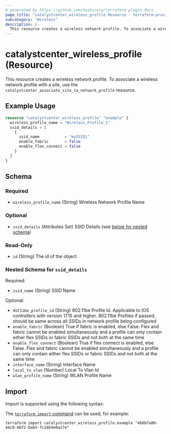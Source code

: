 ```yaml
---
# generated by https://github.com/hashicorp/terraform-plugin-docs
page_title: "catalystcenter_wireless_profile Resource - terraform-provider-catalystcenter"
subcategory: "Wireless"
description: |-
  This resource creates a wireless network profile. To associate a wireless network profile with a site, use the catalystcenter_associate_site_to_network_profile resource.
---
```


# catalystcenter_wireless_profile (Resource)

This resource creates a wireless network profile. To associate a wireless network profile with a site, use the `catalystcenter_associate_site_to_network_profile` resource.

## Example Usage

```terraform
resource "catalystcenter_wireless_profile" "example" {
  wireless_profile_name = "Wireless_Profile_1"
  ssid_details = [
    {
      ssid_name           = "mySSID1"
      enable_fabric       = false
      enable_flex_connect = false
    }
  ]
}
```

<!-- schema generated by tfplugindocs -->
## Schema

### Required

- `wireless_profile_name` (String) Wireless Network Profile Name

### Optional

- `ssid_details` (Attributes Set) SSID Details (see [below for nested schema](#nestedatt--ssid_details))

### Read-Only

- `id` (String) The id of the object

<a id="nestedatt--ssid_details"></a>
### Nested Schema for `ssid_details`

Required:

- `ssid_name` (String) SSID Name

Optional:

- `dot11be_profile_id` (String) 802.11be Profile Id. Applicable to IOS controllers with version 17.15 and higher. 802.11be Profiles if passed, should be same across all SSIDs in network profile being configured
- `enable_fabric` (Boolean) True if fabric is enabled, else False. Flex and fabric cannot be enabled simultaneously and a profile can only contain either flex SSIDs or fabric SSIDs and not both at the same time
- `enable_flex_connect` (Boolean) True if flex connect is enabled, else False. Flex and fabric cannot be enabled simultaneously and a profile can only contain either flex SSIDs or fabric SSIDs and not both at the same time
- `interface_name` (String) Interface Name
- `local_to_vlan` (Number) Local To Vlan Id
- `wlan_profile_name` (String) WLAN Profile Name

## Import

Import is supported using the following syntax:

The [`terraform import` command](https://developer.hashicorp.com/terraform/cli/commands/import) can be used, for example:

```shell
terraform import catalystcenter_wireless_profile.example "4b0b7a80-44c0-4bf2-bab5-fc24b4e0a17e"
```

